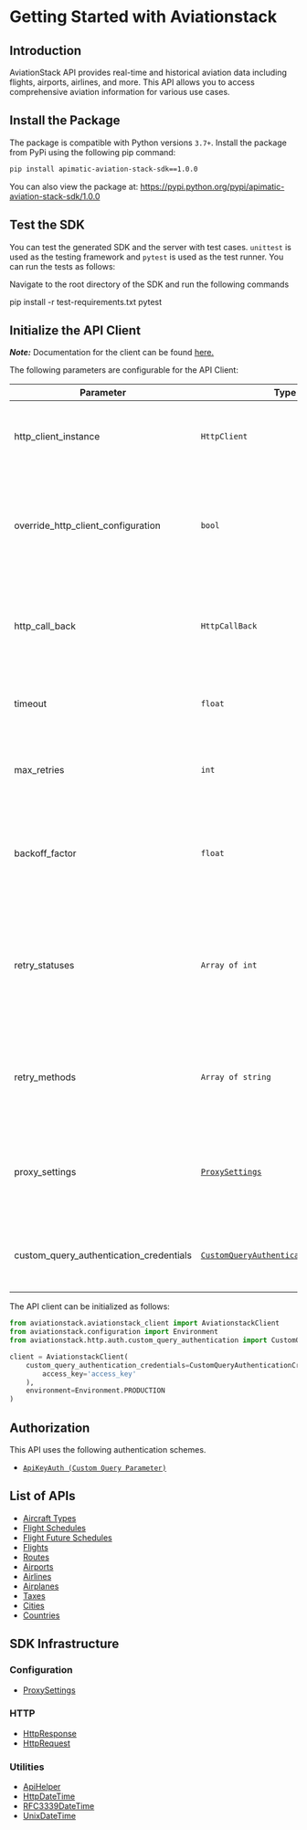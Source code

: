 
# Getting Started with Aviationstack

## Introduction

AviationStack API provides real-time and historical aviation data including flights, airports, airlines, and more.
This API allows you to access comprehensive aviation information for various use cases.

## Install the Package

The package is compatible with Python versions `3.7+`.
Install the package from PyPi using the following pip command:

```bash
pip install apimatic-aviation-stack-sdk==1.0.0
```

You can also view the package at:
https://pypi.python.org/pypi/apimatic-aviation-stack-sdk/1.0.0

## Test the SDK

You can test the generated SDK and the server with test cases. `unittest` is used as the testing framework and `pytest` is used as the test runner. You can run the tests as follows:

Navigate to the root directory of the SDK and run the following commands


pip install -r test-requirements.txt
pytest


## Initialize the API Client

**_Note:_** Documentation for the client can be found [here.](doc/client.md)

The following parameters are configurable for the API Client:

| Parameter | Type | Description |
|  --- | --- | --- |
| http_client_instance | `HttpClient` | The Http Client passed from the sdk user for making requests |
| override_http_client_configuration | `bool` | The value which determines to override properties of the passed Http Client from the sdk user |
| http_call_back | `HttpCallBack` | The callback value that is invoked before and after an HTTP call is made to an endpoint |
| timeout | `float` | The value to use for connection timeout. <br> **Default: 60** |
| max_retries | `int` | The number of times to retry an endpoint call if it fails. <br> **Default: 0** |
| backoff_factor | `float` | A backoff factor to apply between attempts after the second try. <br> **Default: 2** |
| retry_statuses | `Array of int` | The http statuses on which retry is to be done. <br> **Default: [408, 413, 429, 500, 502, 503, 504, 521, 522, 524]** |
| retry_methods | `Array of string` | The http methods on which retry is to be done. <br> **Default: ['GET', 'PUT']** |
| proxy_settings | [`ProxySettings`](doc/proxy-settings.md) | Optional proxy configuration to route HTTP requests through a proxy server. |
| custom_query_authentication_credentials | [`CustomQueryAuthenticationCredentials`](__base_path/auth/custom-query-parameter.md) | The credential object for Custom Query Parameter |

The API client can be initialized as follows:

```python
from aviationstack.aviationstack_client import AviationstackClient
from aviationstack.configuration import Environment
from aviationstack.http.auth.custom_query_authentication import CustomQueryAuthenticationCredentials

client = AviationstackClient(
    custom_query_authentication_credentials=CustomQueryAuthenticationCredentials(
        access_key='access_key'
    ),
    environment=Environment.PRODUCTION
)
```

## Authorization

This API uses the following authentication schemes.

* [`ApiKeyAuth (Custom Query Parameter)`](__base_path/auth/custom-query-parameter.md)

## List of APIs

* [Aircraft Types](doc/controllers/aircraft-types.md)
* [Flight Schedules](doc/controllers/flight-schedules.md)
* [Flight Future Schedules](doc/controllers/flight-future-schedules.md)
* [Flights](doc/controllers/flights.md)
* [Routes](doc/controllers/routes.md)
* [Airports](doc/controllers/airports.md)
* [Airlines](doc/controllers/airlines.md)
* [Airplanes](doc/controllers/airplanes.md)
* [Taxes](doc/controllers/taxes.md)
* [Cities](doc/controllers/cities.md)
* [Countries](doc/controllers/countries.md)

## SDK Infrastructure

### Configuration

* [ProxySettings](doc/proxy-settings.md)

### HTTP

* [HttpResponse](doc/http-response.md)
* [HttpRequest](doc/http-request.md)

### Utilities

* [ApiHelper](doc/api-helper.md)
* [HttpDateTime](doc/http-date-time.md)
* [RFC3339DateTime](doc/rfc3339-date-time.md)
* [UnixDateTime](doc/unix-date-time.md)

